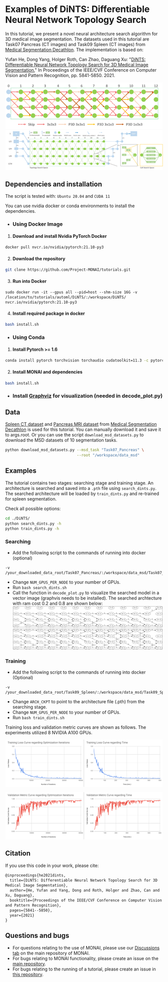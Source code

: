 # Examples of DiNTS: Differentiable Neural Network Topology Search

In this tutorial, we present a novel neural architecture search algorithm for 3D medical image segmentation. The datasets used in this tutorial are Task07 Pancreas (CT images) and Task09 Spleen (CT images) from [Medical Segmentation Decathlon](http://medicaldecathlon.com/). The implementation is based on:

Yufan He, Dong Yang, Holger Roth, Can Zhao, Daguang Xu: "[DiNTS: Differentiable Neural Network Topology Search for 3D Medical Image Segmentation.](https://openaccess.thecvf.com/content/CVPR2021/papers/He_DiNTS_Differentiable_Neural_Network_Topology_Search_for_3D_Medical_Image_CVPR_2021_paper.pdf)" In Proceedings of the IEEE/CVF Conference on Computer Vision and Pattern Recognition, pp. 5841-5850. 2021.

![0.8](./Figures/arch_ram-cost-0.8.png)
![space](./Figures/search_space.png)


## Dependencies and installation
The script is tested with: `Ubuntu 20.04` and  `CUDA 11`

You can use nvidia docker or conda environments to install the dependencies.
- ### Using Docker Image 
1. #### Download and install Nvidia PyTorch Docker
```bash
docker pull nvcr.io/nvidia/pytorch:21.10-py3
```
2. #### Download the repository
```bash
git clone https://github.com/Project-MONAI/tutorials.git
```
3. #### Run into Docker
```
sudo docker run -it --gpus all --pid=host --shm-size 16G -v /location/to/tutorials/automl/DiNTS/:/workspace/DiNTS/  nvcr.io/nvidia/pytorch:21.10-py3
```
4. #### Install required package in docker
```bash
bash install.sh
```

- ### Using Conda 
1. #### Install Pytorch >= 1.6
```bash
conda install pytorch torchvision torchaudio cudatoolkit=11.3 -c pytorch
```
2. #### Install MONAI and dependencies
```bash
bash install.sh
```
- ### Install [Graphviz](https://graphviz.org/download/) for visualization (needed in decode_plot.py)

## Data
[Spleen CT dataset](https://drive.google.com/drive/folders/1HqEgzS8BV2c7xYNrZdEAnrHk7osJJ--2) and [Pancreas MRI dataset](https://drive.google.com/drive/folders/1HqEgzS8BV2c7xYNrZdEAnrHk7osJJ--2)
from [Medical Segmentation Decathlon](http://medicaldecathlon.com/) is used for this tutorial. You can manually download it and save it to args.root. Or you can use the script `download_msd_datasets.py` to download the MSD datasets of 10 segmentation tasks.
```bash
python download_msd_datasets.py --msd_task "Task07_Pancreas" \
                                --root "/workspace/data_msd"
```

## Examples
The tutorial contains two stages: searching stage and training stage. An architecture is searched and saved into a `.pth` file using `search_dints.py`.
The searched architecture will be loaded by `train_dints.py` and re-trained for spleen segmentation.

Check all possible options:
```bash
cd ./DiNTS/
python search_dints.py -h
python train_dints.py -h
```

### Searching
- Add the following script to the commands of running into docker (optional)
```
-v /your_downloaded_data_root/Task07_Pancreas/:/workspace/data_msd/Task07_Pancreas/
```
- Change ``NUM_GPUS_PER_NODE`` to your number of GPUs.
- Run `bash search_dints.sh`
- Call the function in `decode_plot.py` to visualize the searched model in a vector image (graphvis needs to be installed).
The searched archtecture with ram cost 0.2 and 0.8 are shown below:
![0.2 search](./Figures/search_0.2.png)
![0.8 search](./Figures/search_0.8.png)

### Training
- Add the following script to the commands of running into docker (Optional)
```
-v /your_downloaded_data_root/Task09_Spleen/:/workspace/data_msd/Task09_Spleen/
```
- Change ``ARCH_CKPT`` to point to the architecture file (.pth) from the searching stage.
- Change ``NUM_GPUS_PER_NODE`` to your number of GPUs.
- Run `bash train_dints.sh`

Training loss and validation metric curves are shown as follows. The experiments utilized 8 NVIDIA A100 GPUs.

![training_loss](./Figures/training_loss.png)

![validation_metric](./Figures/validation_metric.png)

## Citation
If you use this code in your work, please cite:
```
@inproceedings{he2021dints,
  title={DiNTS: Differentiable Neural Network Topology Search for 3D Medical Image Segmentation},
  author={He, Yufan and Yang, Dong and Roth, Holger and Zhao, Can and Xu, Daguang},
  booktitle={Proceedings of the IEEE/CVF Conference on Computer Vision and Pattern Recognition},
  pages={5841--5850},
  year={2021}
}
```

## Questions and bugs

- For questions relating to the use of MONAI, please use our [Discussions tab](https://github.com/Project-MONAI/MONAI/discussions) on the main repository of MONAI.
- For bugs relating to MONAI functionality, please create an issue on the [main repository](https://github.com/Project-MONAI/MONAI/issues).
- For bugs relating to the running of a tutorial, please create an issue in [this repository](https://github.com/Project-MONAI/Tutorials/issues).
